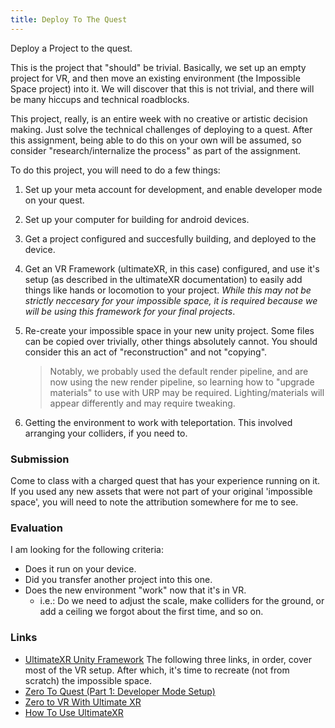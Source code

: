 ```yaml
---
title: Deploy To The Quest
---
```

Deploy a Project to the quest.

This is the project that "should" be trivial. Basically, we set up an empty project for VR, and then move an existing environment (the Impossible Space project) into it. We will discover that this is not trivial, and there will be many hiccups and technical roadblocks.

This project, really, is an entire week with no creative or artistic decision making. Just solve the technical challenges of deploying to a quest. After this assignment, being able to do this on your own will be assumed, so consider "research/internalize the process" as part of the assignment.

To do this project, you will need to do a few things:

1. Set up your meta account for development, and enable developer mode on your quest.
1. Set up your computer for building for android devices.
1. Get a project configured and succesfully building, and deployed to the device.
2. Get an VR Framework (ultimateXR, in this case) configured, and use it's setup (as described in the ultimateXR documentation) to easily add things like hands or locomotion to your project. *While this may not be strictly neccesary for your impossible space, it is required because we will be using this framework for your final projects*.
3. Re-create your impossible space in your new unity project. Some files can be copied over trivially, other things absolutely cannot. You should consider this an act of "reconstruction" and not "copying".
   > Notably, we probably used the default render pipeline, and are now using the new render pipeline, so learning how to "upgrade materials" to use with URP may be required. Lighting/materials will appear differently and may require tweaking.

4. Getting the environment to work with teleportation. This involved arranging your colliders, if you need to.

### Submission
Come to class with a charged quest that has your experience running on it. If you used any new assets that were not part of your original 'impossible space', you will need to note the attribution somewhere for me to see.

### Evaluation
I am looking for the following criteria:

- Does it run on your device.
- Did you transfer another project into this one.
- Does the new environment "work" now that it's in VR.
  - i.e.: Do we need to adjust the scale, make colliders for the ground, or add a ceiling we forgot about the first time, and so on.

### Links

- [UltimateXR Unity Framework](https://www.ultimatexr.io/)
The following three links, in order, cover most of the VR setup. After which, it's time to recreate (not from scratch) the impossible space.
- [Zero To Quest (Part 1: Developer Mode Setup)](https://impr.hdyar.com/guides/zeroToQuest.html)
- [Zero to VR With Ultimate XR](https://guidebook.hdyar.com/docs/unity/virtual-reality/zero-to-quest-ultimate-xr/)
- [How To Use UltimateXR](https://guidebook.hdyar.com/docs/unity/virtual-reality/how-to-use-ultimate-xr/)
